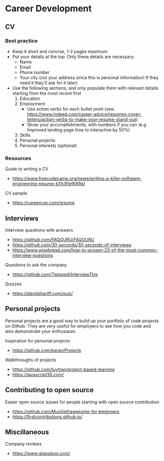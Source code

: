 # Career Development

## CV

### Best practice

- Keep it short and concise, 1-2 pages maximum
- Put your details at the top. Only these details are necessary:
  - Name
  - Email
  - Phone number
  - Your city (not your address since this is personal information! If they need it they'll ask for it later)
- Use the following sections, and only populate them with relevant details starting from the most recent first
  1. Education
  2. Employment
     - Use action verbs for each bullet point (see: <https://www.indeed.com/career-advice/resumes-cover-letters/action-verbs-to-make-your-resume-stand-out>)
     - Show your accomplishments, with numbers if you can (e.g. Improved landing page time to interactive by 50%)
  3. Skills
  4. Personal projects
  5. Personal interests (optional)

### Resources

Guide to writing a CV

- <https://www.freecodecamp.org/news/writing-a-killer-software-engineering-resume-b11c91ef699d/>

CV sample

- <https://careercup.com/resume>

## Interviews

Interview questions with answers

- <https://github.com/FAQGURU/FAQGURU>
- <https://github.com/30-seconds/30-seconds-of-interviews>
- <https://www.wisebread.com/how-to-answer-23-of-the-most-common-interview-questions>

Questions to ask the company

- <https://github.com/Twipped/InterviewThis>

Quizzes

- <https://davidshariff.com/quiz/>

## Personal projects

Personal projects are a good way to build up your portfolio of code projects on Github.
They are very useful for employers to see how you code and also demonstrate your enthusiasm.

Inspiration for personal projects

- <https://github.com/karan/Projects>

Walkthroughs of projects

- <https://github.com/tuvtran/project-based-learning>
- <https://javascript30.com/>

## Contributing to open source

Easier open source issues for people starting with open source contribution

- <https://github.com/MunGell/awesome-for-beginners>
- <https://firstcontributions.github.io/>

## Miscillaneous

Company reviews

- <https://www.glassdoor.com/>
